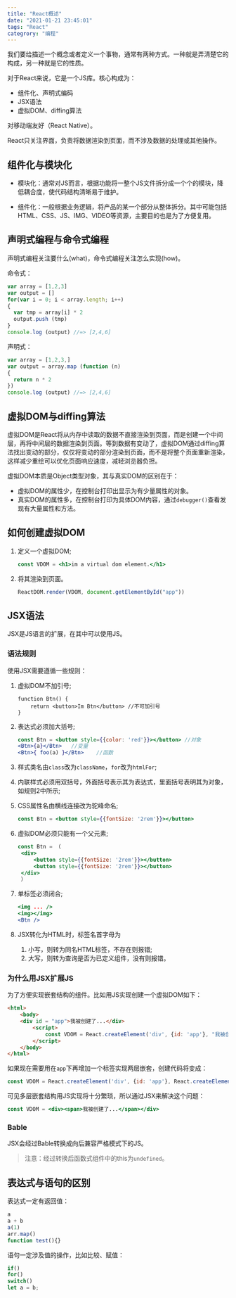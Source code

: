 ```yaml
---
title: "React概述"
date: "2021-01-21 23:45:01"
tags: "React"
categrory: "编程"
---
```



我们要给描述一个概念或者定义一个事物，通常有两种方式。一种就是弄清楚它的构成，另一种就是它的性质。

<!-- end -->

对于React来说，它是一个JS库。核心构成为：

- 组件化、声明式编码
- JSX语法
- 虚拟DOM、diffing算法

对移动端友好（React Native）。

React只关注界面，负责将数据渲染到页面，而不涉及数据的处理或其他操作。

## 组件化与模块化

- 模块化：通常对JS而言，根据功能将一整个JS文件拆分成一个个的模块，降低耦合度，使代码结构清晰易于维护。

- 组件化：一般根据业务逻辑，将产品的某一个部分从整体拆分。其中可能包括HTML、CSS、JS、IMG、VIDEO等资源，主要目的也是为了方便复用。

## 声明式编程与命令式编程

声明式编程关注要什么(what)，命令式编程关注怎么实现(how)。

命令式：

```js
var array = [1,2,3]
var output = []
for(var i = 0; i < array.length; i++) 
{
  var tmp = array[i] * 2
  output.push (tmp)
}
console.log (output) //=> [2,4,6]
```

声明式：

```js
var array = [1,2,3,]
var output = array.map (function (n) 
{
  return n * 2
})
console.log (output) //=> [2,4,6]
```

## 虚拟DOM与diffing算法

虚拟DOM是React将从内存中读取的数据不直接渲染到页面，而是创建一个中间层，再将中间层的数据渲染到页面。等到数据有变动了，虚拟DOM通过diffing算法找出变动的部分，仅仅将变动的部分渲染到页面，而不是将整个页面重新渲染，这样减少重绘可以优化页面响应速度，减轻浏览器负担。

虚拟DOM本质是Object类型对象，其与真实DOM的区别在于：

- 虚拟DOM的属性少，在控制台打印出显示为有少量属性的对象。
- 真实DOM的属性多，在控制台打印为具体DOM内容，通过`debugger()`查看发现有大量属性和方法。

## 如何创建虚拟DOM

1. 定义一个虚拟DOM;

   ```jsx
   const VDOM = <h1>im a virtual dom element.</h1>
   ```

2. 将其渲染到页面。

   ```jsx
   ReactDOM.render(VDOM, document.getElementById("app"))		
   ```

## JSX语法

JSX是JS语言的扩展，在其中可以使用JS。

### 语法规则

使用JSX需要遵循一些规则：

1. 虚拟DOM不加引号;

   ```JSX
   function Btn() {
       return <button>Im Btn</button> //不可加引号
   }
   ```

2. 表达式必须加大括号;

   ```jsx
   const Btn = <button style={{color: 'red'}}></button>	//对象
   <Btn>{a}</Btn>	//变量
   <Btn>{ foo(a) }</Btn>	//函数
   ```

3. 样式类名由`class`改为`className`，`for`改为`htmlFor`;

4. 内联样式必须用双括号，外面括号表示其为表达式，里面括号表明其为对象，如规则2中所示;

5. CSS属性名由横线连接改为驼峰命名;

   ```jsx
   const Btn = <button style={{fontSize: '2rem'}}></button>
   ```

6. 虚拟DOM必须只能有一个父元素;

   ```jsx
   const Btn = （
   	<div>
   		<button style={{fontSize: '2rem'}}></button>
   		<button style={{fontSize: '2rem'}}></button>
   	</div>
   	）
   ```

7. 单标签必须闭合;

   ```jsx
   <img ... />
   <img></img>
   <Btn />
   ```

8. JSX转化为HTML时，标签名首字母为

   1. 小写，则转为同名HTML标签，不存在则报错;
   2. 大写，则转为查询是否为已定义组件，没有则报错。

### 为什么用JSX扩展JS

为了方便实现嵌套结构的组件。比如用JS实现创建一个虚拟DOM如下：

```html
<html>
    <body>
    <div id = "app">我被创建了...</div>
        <script>
        	const VDOM = React.createElement('div', {id: 'app'}, "我被创建了...");
        </script>
    </body>
</html>
```

如果现在需要用在`app`下再增加一个标签实现两层嵌套，创建代码将变成：

```jsx
const VDOM = React.createElement('div', {id: 'app'}, React.createElement('span'，"我被创建了..."));
```

可见多层嵌套结构用JS实现将十分繁琐，所以通过JSX来解决这个问题：

```jsx
const VDOM = <div><span>我被创建了...</span></div>
```

### Bable

JSX会经过Bable转换成向后兼容严格模式下的JS。

> 注意：经过转换后函数式组件中的this为`undefined`。

## 表达式与语句的区别

表达式一定有返回值：

```jsx
a
a + b
a(1)
arr.map()
function test(){}
```

语句一定涉及值的操作，比如比较、赋值：

```jsx
if()
for()
switch()
let a = b;
```



## 


